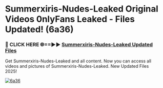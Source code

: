 # Summerxiris-Nudes-Leaked Original Videos 0nlyFans Leaked - Files Updated! (6a36)

<h3>🔴 CLICK HERE 🌐==►► <a href="https://tinyurl.com/4mcuefdz" rel="nofollow">Summerxiris-Nudes-Leaked Updated Files</a></h3>

Get Summerxiris-Nudes-Leaked and all content. Now you can access all videos and pictures of Summerxiris-Nudes-Leaked. New Updated Files 2025!

[![6a36](https://i.imgur.com/StAQSOY.gif)](https://tinyurl.com/4mcuefdz)
